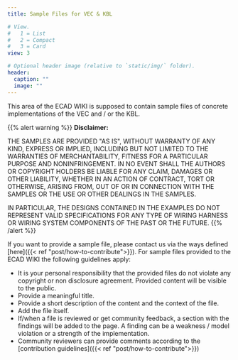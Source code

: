 ```yaml
---
title: Sample Files for VEC & KBL

# View.
#   1 = List
#   2 = Compact
#   3 = Card
view: 3

# Optional header image (relative to `static/img/` folder).
header:
  caption: ""
  image: ""
---
```

This area of the ECAD WIKI is supposed to contain sample files of concrete implementations of the VEC and / or the KBL. 

{{% alert warning %}}
**Disclaimer:** 

THE SAMPLES ARE PROVIDED "AS IS", WITHOUT WARRANTY OF ANY KIND, EXPRESS OR IMPLIED, INCLUDING BUT NOT LIMITED TO THE WARRANTIES OF MERCHANTABILITY, FITNESS FOR A PARTICULAR PURPOSE AND NONINFRINGEMENT. IN NO EVENT SHALL THE AUTHORS OR COPYRIGHT HOLDERS BE LIABLE FOR ANY CLAIM, DAMAGES OR OTHER LIABILITY, WHETHER IN AN ACTION OF CONTRACT, TORT OR OTHERWISE, ARISING FROM, OUT OF OR IN CONNECTION WITH THE SAMPLES OR THE USE OR OTHER DEALINGS IN THE SAMPLES. 

IN PARTICULAR, THE DESIGNS CONTAINED IN THE EXAMPLES DO NOT REPRESENT VALID SPECIFICATIONS FOR ANY TYPE OF WIRING HARNESS OR WIRING SYSTEM COMPONENTS OF THE PAST OR THE FUTURE. 
{{% /alert %}}

If you want to provide a sample file, please contact us via the ways defined [here]({{< ref "post/how-to-contribute">}}). For sample files provided to the ECAD WIKI the following guidelines apply:

* It is your personal responsibility that the provided files do not violate any copyright or non disclosure agreement. Provided content will be visible to the public.
* Provide a meaningful title.
* Provide a short description of the content and the context of the file.
* Add the file itself.
* If/when a file is reviewed or get community feedback, a section with the findings will be added to the page. A finding can be a weakness / model violation or a strength of the implementation.
* Community reviewers can provide comments according to the [contribution guidelines]({{< ref "post/how-to-contribute">}})